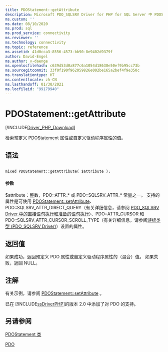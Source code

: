```yaml
---
title: PDOStatement::getAttribute
description: Microsoft PDO_SQLSRV Driver for PHP for SQL Server 中 PDOStatement::getAttribute 函数的 API 参考。
ms.custom: ''
ms.date: 08/10/2020
ms.prod: sql
ms.prod_service: connectivity
ms.reviewer: ''
ms.technology: connectivity
ms.topic: reference
ms.assetid: 41d0cca3-8556-4573-bb90-8e9402d9379f
author: David-Engel
ms.author: v-daenge
ms.openlocfilehash: c639d53d0a877c6a1054d18638e50ef9b95cc73b
ms.sourcegitcommit: 33f0f190f962059826e002be165a2bef4f9e350c
ms.translationtype: HT
ms.contentlocale: zh-CN
ms.lasthandoff: 01/30/2021
ms.locfileid: "99179940"
---
```

# <a name="pdostatementgetattribute"></a>PDOStatement::getAttribute
[!INCLUDE[Driver_PHP_Download](../../includes/driver_php_download.md)]

检索预定义 PDOStatement 属性或自定义驱动程序属性的值。  
  
## <a name="syntax"></a>语法  
  
```  
  
mixed PDOStatement::getAttribute( $attribute );  
```  
  
#### <a name="parameters"></a>参数  
$attribute：整数，PDO::ATTR_* 或 PDO::SQLSRV_ATTR_\* 常量之一。 支持的属性是可使用 [PDOStatement::setAttribute](../../connect/php/pdostatement-setattribute.md)、PDO::SQLSRV_ATTR_DIRECT_QUERY（有关详细信息，请参阅 [PDO_SQLSRV Driver 中的直接语句执行和准备的语句执行](../../connect/php/direct-statement-execution-prepared-statement-execution-pdo-sqlsrv-driver.md)）、PDO::ATTR_CURSOR 和 PDO::SQLSRV_ATTR_CURSOR_SCROLL_TYPE（有关详细信息，请参阅[游标类型 (PDO_SQLSRV Driver)](../../connect/php/cursor-types-pdo-sqlsrv-driver.md)）设置的属性。  
  
## <a name="return-value"></a>返回值  
如果成功，返回预定义 PDO 属性或自定义驱动程序属性的（混合）值。 如果失败，返回 NULL。  
  
## <a name="remarks"></a>注解  
有关示例，请参阅 [PDOStatement::setAttribute](../../connect/php/pdostatement-setattribute.md) 。  
  
已在 [!INCLUDE[ssDriverPHP](../../includes/ssdriverphp_md.md)]的版本 2.0 中添加了对 PDO 的支持。  
  
## <a name="see-also"></a>另请参阅  
[PDOStatement 类](../../connect/php/pdostatement-class.md)

[PDO](https://php.net/manual/book.pdo.php)  
  
